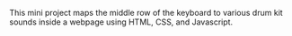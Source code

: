 This mini project maps the middle row of the keyboard to various drum kit sounds inside a webpage using HTML, CSS, and Javascript.
